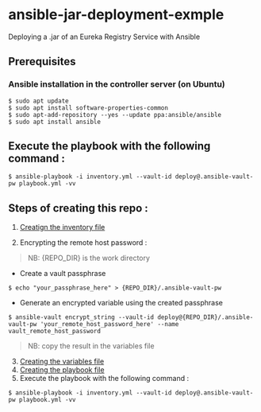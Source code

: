 # ansible-jar-deployment-exmple
Deploying a .jar of an Eureka Registry Service with Ansible

## Prerequisites
### Ansible installation in the controller server (on Ubuntu)
```
$ sudo apt update
$ sudo apt install software-properties-common
$ sudo apt-add-repository --yes --update ppa:ansible/ansible
$ sudo apt install ansible
```

## Execute the playbook with the following command :
```
$ ansible-playbook -i inventory.yml --vault-id deploy@.ansible-vault-pw playbook.yml -vv
```

## Steps of creating this repo :

1. [Creatign the inventory file](inventory.yml)

2. Encrypting the remote host password :
> NB: {REPO_DIR} is the work directory
  * Create a vault passphrase
```
$ echo "your_passphrase_here" > {REPO_DIR}/.ansible-vault-pw
```
  * Generate an encrypted variable using the created passphrase
```
$ ansible-vault encrypt_string --vault-id deploy@{REPO_DIR}/.ansible-vault-pw 'your_remote_host_password_here' --name vault_remote_host_password
```
> NB: copy the result in the variables file

3. [Creating the variables file](group_vars/all.yml)
4. [Creating the playbook file](playbook.yml)
5. Execute the playbook with the following command :
```
$ ansible-playbook -i inventory.yml --vault-id deploy@.ansible-vault-pw playbook.yml -vv
```
